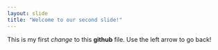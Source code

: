 ```yaml
---
layout: slide
title: "Welcome to our second slide!"
---
```

This is my first *change* to this **github** file. 
Use the left arrow to go back!
